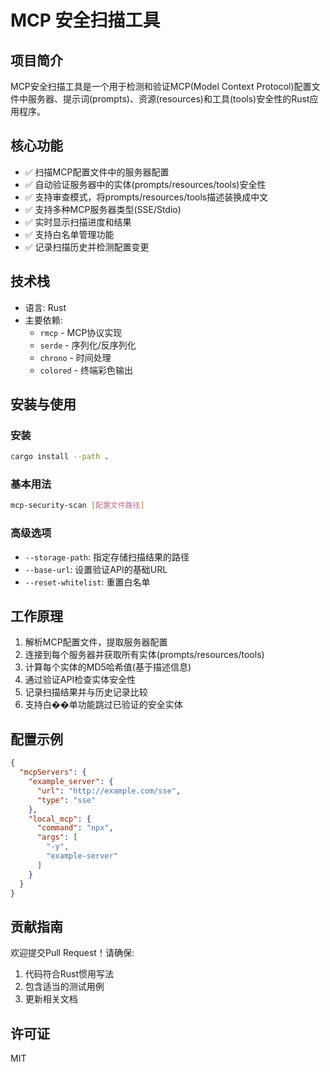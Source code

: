 # MCP 安全扫描工具

## 项目简介
MCP安全扫描工具是一个用于检测和验证MCP(Model Context Protocol)配置文件中服务器、提示词(prompts)、资源(resources)和工具(tools)安全性的Rust应用程序。

## 核心功能
- ✅ 扫描MCP配置文件中的服务器配置
- ✅ 自动验证服务器中的实体(prompts/resources/tools)安全性
- ✅ 支持审查模式，将prompts/resources/tools描述装换成中文
- ✅ 支持多种MCP服务器类型(SSE/Stdio)
- ✅ 实时显示扫描进度和结果
- ✅ 支持白名单管理功能
- ✅ 记录扫描历史并检测配置变更


## 技术栈
- 语言: Rust
- 主要依赖:
  - `rmcp` - MCP协议实现
  - `serde` - 序列化/反序列化
  - `chrono` - 时间处理
  - `colored` - 终端彩色输出

## 安装与使用
### 安装
```bash
cargo install --path .
```

### 基本用法
```bash
mcp-security-scan [配置文件路径]
```

### 高级选项
- `--storage-path`: 指定存储扫描结果的路径
- `--base-url`: 设置验证API的基础URL
- `--reset-whitelist`: 重置白名单

## 工作原理
1. 解析MCP配置文件，提取服务器配置
2. 连接到每个服务器并获取所有实体(prompts/resources/tools)
3. 计算每个实体的MD5哈希值(基于描述信息)
4. 通过验证API检查实体安全性
5. 记录扫描结果并与历史记录比较
6. 支持白��单功能跳过已验证的安全实体

## 配置示例
```json
{
  "mcpServers": {
    "example_server": {
      "url": "http://example.com/sse",
      "type": "sse"
    },
    "local_mcp": {
      "command": "npx",
      "args": [
        "-y",
        "example-server"
      ]
    }
  }
}
```

## 贡献指南
欢迎提交Pull Request！请确保:
1. 代码符合Rust惯用写法
2. 包含适当的测试用例
3. 更新相关文档

## 许可证
MIT